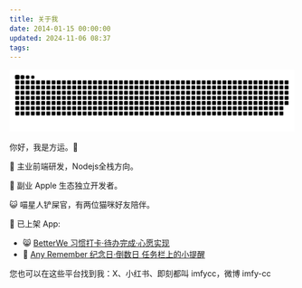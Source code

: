 ```yaml
---
title: 关于我
date: 2014-01-15 00:00:00
updated: 2024-11-06 08:37
tags:
---
```


[![imfycc`s Github Chart](https://raw.githubusercontent.com/platane/platane/output/github-contribution-grid-snake.svg)](https://github.com/imfycc "image")

你好，我是方运。👋

🧱 主业前端研发，Nodejs全栈方向。

🍎 副业 Apple 生态独立开发者。

😺 喵星人铲屎官，有两位猫咪好友陪伴。

📱 已上架 App:
* 😸 [BetterWe 习惯打卡·待办完成·心愿实现](https://apps.apple.com/cn/app/betterwe-%E4%B9%A0%E6%83%AF%E6%89%93%E5%8D%A1-%E5%BE%85%E5%8A%9E%E5%AE%8C%E6%88%90-%E5%BF%83%E6%84%BF%E5%AE%9E%E7%8E%B0/id6560117527)
* 🐓 [Any Remember 纪念日·倒数日 任务栏上的小提醒](https://apps.apple.com/cn/app/%E9%83%BD%E8%AE%B0%E5%BE%97/id6477067769?mt=12)


您也可以在这些平台找到我：X、小红书、即刻都叫 imfycc，微博 imfy-cc

